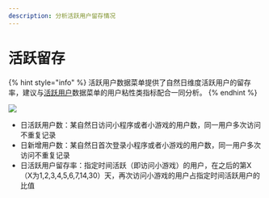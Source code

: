 ```yaml
---
description: 分析活跃用户留存情况
---
```


# 活跃留存

{% hint style="info" %}
活跃用户数据菜单提供了自然日维度活跃用户的留存率，建议与[活跃用户](https://doc.skysriver.com/game-data/indicator-description/dau)数据菜单的用户粘性类指标配合一同分析。
{% endhint %}

![](https://cdn.61week.com/tianmu/doc/index/image/game-data/indicator-description/活跃留存/image.png)

* 日活跃用户数：某自然日访问小程序或者小游戏的用户数，同一用户多次访问不重复记录
* 日新增用户数：某自然日首次登录小程序或者小游戏的用户数，同一用户多次访问不重复记录
* 日活跃用户留存率：指定时间活跃（即访问小游戏）的用户，在之后的第X（X为1,2,3,4,5,6,7,14,30）天，再次访问小游戏的用户占指定时间活跃用户的比值


